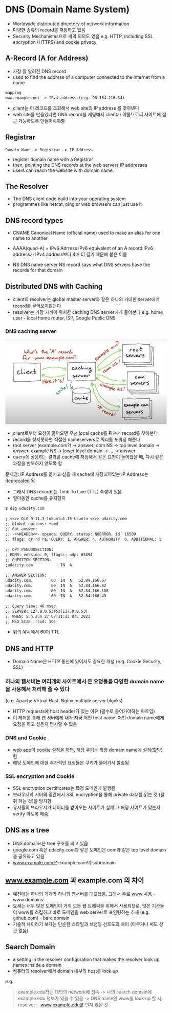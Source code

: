 # DNS (Domain Name System)

- Worldwide distributed directory of network information
- 다양한 종류의 record를 저장하고 있음
- Security Mechanisms으로 써의 의의도 있음
  e.g.
  HTTP, including SSL encryption (HTTPS) and cookie privacy

## A-Record (A for Address)
- 가장 잘 알려진 DNS record
- used to find the address of a computer connected to the internet from a name

```
mapping
www.example.net -> IPv4 address (e.g. 93.184.216.34)
```
- client는 이 레코드를 조회해서 web site의 IP address 를 찾아낸다
- web site를 만들었다면 DNS record를 세팅해서 client가 이름으로써 사이트에 접근 가능하도록 만들어줘야함

## Registrar
```
Domain Name -> Registrar -> IP Address
```
- register domain name with a Registrar
- then, pointing the DNS records at the web servers IP addresses
- users can reach the website with domain name

## The Resolver

- The DNS client code build into your operating system
- programmes like netcat, ping or web browsers can just use it

## DNS record types

- CNAME
  Canonical Name (official name)
  used to make an alias for one name to another

- AAAA(quad-A)
  = IPv6 Adrress
  IPv6 equivalent of an A record
  IPv6 address가 IPv4 address보다 4배 더 길기 때문에 붙은 이름

- NS
  DNS name server
  NS record says what DNS servers have the records for that domain

## Distributed DNS with Caching

- client의 resolver는 global master server와 같은 하나의 거대한 server에게 record를 물어보지않는다
- resolver는 가장 가까이 위치한 caching DNS server에게 물어본다
  e.g.
  home user - local home router, ISP, Google Public DNS

### DNS caching server

![DNS caching server](../images/dns_caching_server.png)

- client로부터 요청이 들어오면 우선 local cache를 뒤져서 record를 찾아본다
- record를 찾지못하면 적절한 nameservers로 쿼리를 포워딩 해준다
- root server (example.com?) -> answer: com NS -> top level domain -> answer: example NS -> lower level domain -> … -> answer
- query에 상응하는 결과를 cache에 저장해서 같은 요청이 들어왔을 때, 다시 같은 과정을 반복하지 않도록 함

문제점:
IP Address를 옮기고 싶을 때 cache에 저장되어있는 IP Address는 deprecated 됨

- 그래서 DNS records는 Time To Live (TTL) 속성이 있음
- 얼마동안 cache를 유지할지

```
$ dig udacity.com

; <<>> DiG 9.11.3-1ubuntu1.15-Ubuntu <<>> udacity.com
;; global options: +cmd
;; Got answer:
;; ->>HEADER<<- opcode: QUERY, status: NOERROR, id: 16509
;; flags: qr rd ra; QUERY: 1, ANSWER: 4, AUTHORITY: 0, ADDITIONAL: 1

;; OPT PSEUDOSECTION:
; EDNS: version: 0, flags:; udp: 65494
;; QUESTION SECTION:
;udacity.com.			IN	A

;; ANSWER SECTION:
udacity.com.		60	IN	A	52.84.166.67
udacity.com.		60	IN	A	52.84.166.82
udacity.com.		60	IN	A	52.84.166.108
udacity.com.		60	IN	A	52.84.166.43

;; Query time: 46 msec
;; SERVER: 127.0.0.53#53(127.0.0.53)
;; WHEN: Sun Jun 27 07:31:13 UTC 2021
;; MSG SIZE  rcvd: 104
```

- 위의 예시에서 60이 TTL

## DNS and HTTP

- Domain Name은 HTTP 통신에 있어서도 중요한 개념 (e.g. Cookie Security, SSL)
### 하나의 웹서버는 여러개의 사이트에서 온 요청들을 다양한 domain name을 사용해서 처리해 줄 수 있다
  
(e.g. Apache Virtual Host, Nginx multiple server blocks)
- HTTP requests에 host header가 있는 이유 (필수로 들어가야하는 파트임)
- 이 헤더를 통해 웹 서버에게 내가 지금 어떤 host name, 어떤 domain name에게 요청을 하고 싶은지 명시할 수 있음

### DNS and Cookie
- web app이 cookie 설정을 하면, 해당 쿠키는 특정 domain name에 설정(할당)됨
- 해당 도메인에 대한 추가적인 요청들은 쿠키가 들어가서 발송됨
  
### SSL encryption and Cookie

- SSL encryption certificates는 특정 도메인에 발행됨
- 브라우저와 서버의 중간에서 SSL encryption을 통해 private data를 읽는 것 (탈취 하는 것)을 방지함
- 유저들의 브라우저가 데이터를 받아오는 사이트가 실제 그 해당 사이트가 맞는지 verify 하도록 해줌

## DNS as a tree

- DNS domains은 tree 구조를 띄고 있음 
- google.com 혹은 udacity.com과 같은 도메인은 com과 같은 top level domain을 공유하고 있음
- www.example.com은 example.com의 subdomain

## www.example.com 과 example.com 의 차이

- 예전에는 하나의 기계가 하나의 웹서버를 대표했음. 그래서 주로 www 사용 - www domains
- 요새는 너무 많은 도메인이 거의 모든 웹 트래픽을 위해서 사용되므로, 많은 기관들이 www를 스킵하고 바로 도메인을 web server로 포인팅하는 추세 (e.g. github.com) - bare domain
- 기술적 차이라기 보다는 단순한 스타일과 브랜딩 선호도의 차이 (아무거나 써도 상관 없음)

## Search Domain

- a setting in the resolver configuration that makes the resolver look up names inside a domain
- 컴퓨터의 resolver에서 domain 내부의 host를 look up

e.g.
> example.edu라는 대학의 network에 접속
> -> 나의 search domain에 example.edu 정보가 있을 수 있음
> -> DNS name인 www를 look up 할 시, resolver는 www.example.edu를 먼저 찾을 것





